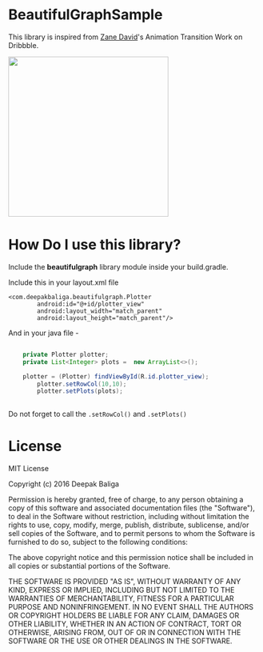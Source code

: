 # BeautifulGraphSample
This library is inspired from [Zane David](https://dribbble.com/zane_david)'s Animation Transition Work on Dribbble.

<img src="images/screenshot.png" width="320"/>

# How Do I use this library?
Include the <b>beautifulgraph</b> library module inside your build.gradle.

Include this in your layout.xml file

```
<com.deepakbaliga.beautifulgraph.Plotter
        android:id="@+id/plotter_view"
        android:layout_width="match_parent"
        android:layout_height="match_parent"/>
```

And in your java file - 

```java

    private Plotter plotter;
    private List<Integer> plots =  new ArrayList<>();

    plotter = (Plotter) findViewById(R.id.plotter_view);
        plotter.setRowCol(10,10);
        plotter.setPlots(plots);
  
```

Do not forget to call the ```.setRowCol()``` and ```.setPlots()``` 

# License  

MIT License

Copyright (c) 2016 Deepak Baliga

Permission is hereby granted, free of charge, to any person obtaining a copy
of this software and associated documentation files (the "Software"), to deal
in the Software without restriction, including without limitation the rights
to use, copy, modify, merge, publish, distribute, sublicense, and/or sell
copies of the Software, and to permit persons to whom the Software is
furnished to do so, subject to the following conditions:

The above copyright notice and this permission notice shall be included in all
copies or substantial portions of the Software.

THE SOFTWARE IS PROVIDED "AS IS", WITHOUT WARRANTY OF ANY KIND, EXPRESS OR
IMPLIED, INCLUDING BUT NOT LIMITED TO THE WARRANTIES OF MERCHANTABILITY,
FITNESS FOR A PARTICULAR PURPOSE AND NONINFRINGEMENT. IN NO EVENT SHALL THE
AUTHORS OR COPYRIGHT HOLDERS BE LIABLE FOR ANY CLAIM, DAMAGES OR OTHER
LIABILITY, WHETHER IN AN ACTION OF CONTRACT, TORT OR OTHERWISE, ARISING FROM,
OUT OF OR IN CONNECTION WITH THE SOFTWARE OR THE USE OR OTHER DEALINGS IN THE
SOFTWARE.
